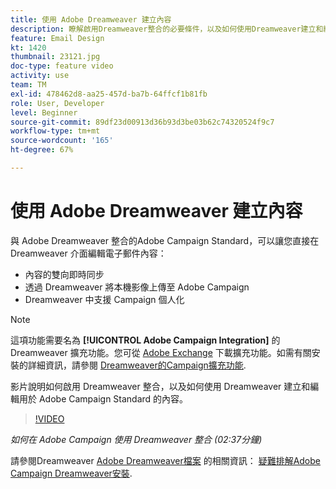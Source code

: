 ```yaml
---
title: 使用 Adobe Dreamweaver 建立內容
description: 瞭解啟用Dreamweaver整合的必要條件，以及如何使用Dreamweaver建立和編輯Adobe Campaign Standard的內容。
feature: Email Design
kt: 1420
thumbnail: 23121.jpg
doc-type: feature video
activity: use
team: TM
exl-id: 478462d8-aa25-457d-ba7b-64ffcf1b81fb
role: User, Developer
level: Beginner
source-git-commit: 89df23d00913d36b93d3be03b62c74320524f9c7
workflow-type: tm+mt
source-wordcount: '165'
ht-degree: 67%

---
```


# 使用 Adobe Dreamweaver 建立內容

與 Adobe Dreamweaver 整合的Adobe Campaign Standard，可以讓您直接在 Dreamweaver 介面編輯電子郵件內容：

* 內容的雙向即時同步
* 透過 Dreamweaver 將本機影像上傳至 Adobe Campaign
* Dreamweaver 中支援 Campaign 個人化

>[!NOTE]
>
>這項功能需要名為 **[!UICONTROL Adobe Campaign Integration]** 的 Dreamweaver 擴充功能。您可從 [Adobe Exchange](https://exchange.adobe.com/creativecloud.html#search) 下載擴充功能。如需有關安裝的詳細資訊，請參閱 [Dreamweaver的Campaign擴充功能](https://helpx.adobe.com/tw/dreamweaver/using/working-with-dreamweaver-and-campaign.html).

影片說明如何啟用 Dreamweaver 整合，以及如何使用 Dreamweaver 建立和編輯用於 Adobe Campaign Standard 的內容。

>[!VIDEO](https://video.tv.adobe.com/v/23121?quality=12&learn=on)

*如何在 Adobe Campaign 使用 Dreamweaver 整合 (02:37分鐘)*

請參閱Dreamweaver [Adobe Dreamweaver檔案](https://helpx.adobe.com/tw/dreamweaver/using/working-with-dreamweaver-and-campaign.html) 的相關資訊： [疑難排解Adobe Campaign Dreamweaver安裝](https://helpx.adobe.com/tw/dreamweaver/kb/dreamweaver-campaign-integration-issue.html).
